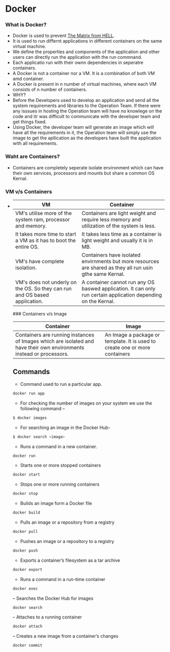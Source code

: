 # Docker
### What is Docker?
* Docker is used to prevent [The Matrix from HELL](https://www.google.com/search?q=what+is+the+matrix+from+hell&rlz=1C5CHFA_enUS941US941&sxsrf=ALeKk02xjUot6N9598DNY-Kp8yUYhXMKPw%3A1620244213232&ei=9faSYJSpDcHktQXS1KLoAQ&oq=what+is+the+matrix+from+hell&gs_lcp=Cgdnd3Mtd2l6EAMyBQgAEM0COgcIIxCwAhAnUMhTWIBcYP5daABwAngAgAGRAYgBjgeSAQM0LjWYAQCgAQGqAQdnd3Mtd2l6wAEB&sclient=gws-wiz&ved=0ahUKEwjU95yGqLPwAhVBcq0KHVKqCB0Q4dUDCBE&uact=5).
* It is used to run differnt applications in different containers on the same virtual machine.
* We define the properties and components  of the application and other users can directly run the application with the run commnand.
* Each applicatio run with their ownn dependencies in seperatre containers.
* A Docker is not a container nor a VM. It is a combination of both VM amd container.
* A Docker is present in n number of virtual machines, where each VM consists of n number of containers.
* WHY?
* Before the Developers used to develop an application and send all the system requirements and libraries to the Operation Team. If there were any isssues in hosting the Operation team will have no knowlege on the code and itr was difficult to communicate with the developer team and get things fixed.
* Using Docker, the developer team will generate an image which will have all the requirements in it, the Operation team will simply use the image to get the apllication as the developers have built the application with all requirements.

### Waht are Containers?
* Containers are completely seperate isolate environment which can have their own services, processors  and mounts but share a common OS Kernal.

### VM v/s Containers
* <table>
<thead>
  <tr>
    <th> VM</th>
    <th>Container</th>
  </tr>
</thead>
<tbody>
  <tr>
    <td>VM's utilise more of the system ram, processor and memory.</td>
    <td>Containers are light weight and require less memory and utilization of the system is less.</td>
  </tr>
  <tr>
    <td>It takes more time to start a VM as it has to boot the entire OS. </td>
    <td>It takes less time as a container is light weight and usually it is in MB.</td>
  </tr>
  <tr>
    <td>VM's have complete isolation.</td>
    <td>Containers have isolated envirnments but more resources are shared as they all run usin gthe same Kernal.</td>
  </tr>
  <tr>
    <td>VM's does not underly on the OS. So they can run and OS based application.</td>
    <td>A container cannot run any OS baswed application. It can only run certain application depending on the Kernal.</td>
  </tr>

</tbody>
</table>
### Containers v/s Image
<table>
<thead>
  <tr>
    <th>Container</th>
    <th>Image</th>
  </tr>
</thead>
<tbody>
  <tr>
    <td>Containers are running instances of Images which are isolated and have their own environments instead or processors.</td>
    <td>An Image a package or template. It is used to create one or more containers</td>
  </tr>
  
</tbody>
</table>

## Commands
* Command used to run a particular app.

```bash
docker run app
```
* For checking the number of images on your system we use the following command –
```bash
$ docker images
```
* For searching an image in the Docker Hub-
```bash
$ docker search <image>
```
*  Runs a command in a new container.
```bash
docker run 
```

* Starts one or more stopped containers
```bash
docker start 
```

* Stops one or more running containers
```bash
docker stop
```

* Builds an image form a Docker file
 ```bash
docker build
```
* Pulls an image or a repository from a registry
```bash
docker pull
```
* Pushes an image or a repository to a registry
```bash
docker push 
```

* Exports a container’s filesystem as a tar archive
```bash
docker export
```

- Runs a command in a run-time container
```bash
docker exec 
```

– Searches the Docker Hub for images
```bash
docker search 
```
– Attaches to a running container
```bash
docker attach 
```

– Creates a new image from a container’s changes
```bash
docker commit 
```
 



  
